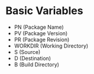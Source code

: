 # Basic Variables
- PN (Package Name)
- PV (Package Version)
- PR (Package Revision)
- WORKDIR (Working Directory)
- S (Source)
- D (Destination)
- B (Build Directory)
